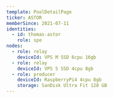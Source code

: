 ```yaml
---
template: PoolDetailPage
ticker: ASTOR
memberSince: 2021-07-11
identities:
  - id: thomas-astor
    role: spo
nodes:
  - role: relay
    deviceId: VPS M SSD 6cpu 16gb
  - role: relay
    deviceId: VPS S SSD 4cpu 8gb
  - role: producer
    deviceId: RaspberryPi4 4cpu 8gb
    storage: SanDisk Ultra Fit 128 GB
---
```

